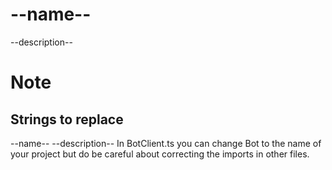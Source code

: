 # --name--
--description--

# Note

## Strings to replace
--name--
--description--
In BotClient.ts you can change Bot to the name of your project but do be careful about correcting the imports in other files.

